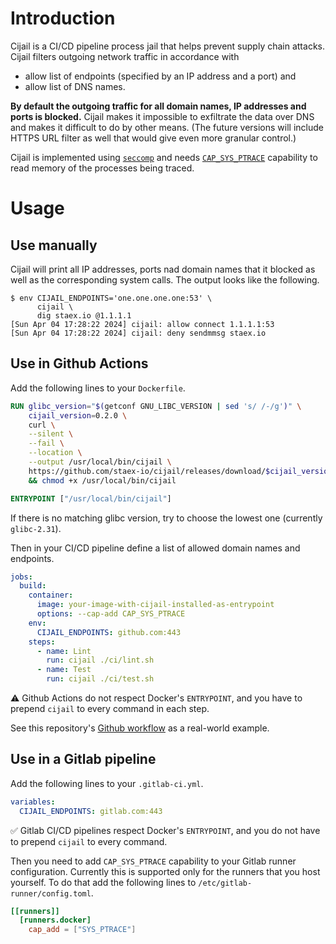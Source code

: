 # Introduction

Cijail is a CI/CD pipeline process jail that helps prevent supply chain attacks.
Cijail filters outgoing network traffic in accordance with
- allow list of endpoints (specified by an IP address and a port) and
- allow list of DNS names.

**By default the outgoing traffic for all domain names, IP addresses and ports is blocked.**
Cijail makes it impossible to exfiltrate the data over DNS and makes it difficult to do by other means.
(The future versions will include HTTPS URL filter as well that would give even more granular control.)

Cijail is implemented using [`seccomp`](https://man7.org/linux/man-pages/man2/seccomp.2.html) and
needs [`CAP_SYS_PTRACE`](https://man7.org/linux/man-pages/man7/capabilities.7.html) capability to read memory of the processes being traced.


# Usage

## Use manually

Cijail will print all IP addresses, ports nad domain names that it blocked
as well as the corresponding system calls.
The output looks like the following.
```
$ env CIJAIL_ENDPOINTS='one.one.one.one:53' \
      cijail \
      dig staex.io @1.1.1.1
[Sun Apr 04 17:28:22 2024] cijail: allow connect 1.1.1.1:53
[Sun Apr 04 17:28:22 2024] cijail: deny sendmmsg staex.io
```

## Use in Github Actions

Add the following lines to your `Dockerfile`.

```dockerfile
RUN glibc_version="$(getconf GNU_LIBC_VERSION | sed 's/ /-/g')" \
    cijail_version=0.2.0 \
    curl \
    --silent \
    --fail \
    --location \
    --output /usr/local/bin/cijail \
    https://github.com/staex-io/cijail/releases/download/$cijail_version/cijail-$glibc_version \
    && chmod +x /usr/local/bin/cijail

ENTRYPOINT ["/usr/local/bin/cijail"]
```

If there is no matching glibc version, try to choose the lowest one (currently `glibc-2.31`).

Then in your CI/CD pipeline define a list of allowed domain names and endpoints.

```yaml
jobs:
  build:
    container:
      image: your-image-with-cijail-installed-as-entrypoint
      options: --cap-add CAP_SYS_PTRACE
    env:
      CIJAIL_ENDPOINTS: github.com:443
    steps:
      - name: Lint
        run: cijail ./ci/lint.sh
      - name: Test
        run: cijail ./ci/test.sh
```

⚠️ Github Actions do not respect Docker's `ENTRYPOINT`,
and you have to prepend `cijail` to every command in each step.

See this repository's [Github workflow](.github/workflows/ci.yml) as a real-world example.


## Use in a Gitlab pipeline

Add the following lines to your `.gitlab-ci.yml`.

```yaml
variables:
  CIJAIL_ENDPOINTS: gitlab.com:443
```

✅ Gitlab CI/CD pipelines respect Docker's `ENTRYPOINT`,
and you do not have to prepend `cijail` to every command.

Then you need to add `CAP_SYS_PTRACE` capability to your Gitlab runner configuration.
Currently this is supported only for the runners that you host yourself.
To do that add the following lines to `/etc/gitlab-runner/config.toml`.

```toml
[[runners]]
  [runners.docker]
    cap_add = ["SYS_PTRACE"]
```
